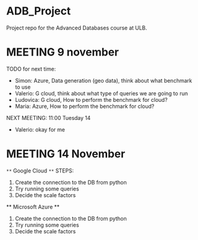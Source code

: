 # ADB_Project

Project repo for the Advanced Databases course at ULB. 


# MEETING 9 november

TODO for next time: 
- Simon: Azure, Data generation (geo data), think about what benchmark to use
- Valerio: G cloud, think about what type of queries we are going to run
- Ludovica: G cloud, How to perform the benchmark for cloud?
- Maria: Azure, How to perform the benchmark for cloud?


NEXT MEETING: 11:00 Tuesday 14
- Valerio: okay for me

# MEETING 14 November

`**` Google Cloud `**`
STEPS: 
1. Create the connection to the DB from python
2. Try running some queries
3. Decide the scale factors

** Microsoft Azure **
1. Create the connection to the DB from python
2. Try running some queries
3. Decide the scale factors


